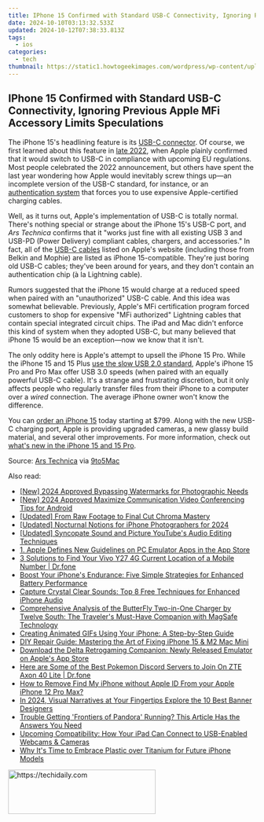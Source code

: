 ```yaml
---
title: IPhone 15 Confirmed with Standard USB-C Connectivity, Ignoring Previous Apple MFi Accessory Limits Speculations
date: 2024-10-10T03:13:32.533Z
updated: 2024-10-12T07:38:33.813Z
tags:
  - ios
categories:
  - tech
thumbnail: https://static1.howtogeekimages.com/wordpress/wp-content/uploads/2023/09/iphone_usb_c_featured.png
---
```


## IPhone 15 Confirmed with Standard USB-C Connectivity, Ignoring Previous Apple MFi Accessory Limits Speculations

The iPhone 15's headlining feature is its [USB-C connector](https://fox-access.techidaily.com/2024-approved-the-science-and-magic-behind-full-circle-films/). Of course, we first learned about this feature in [late 2022](https://youtube-lab.techidaily.com/eviving-old-youtube-videos-steps-for-online-reclamation/), when Apple plainly confirmed that it would switch to USB-C in compliance with upcoming EU regulations. Most people celebrated the 2022 announcement, but others have spent the last year wondering how Apple would inevitably screw things up—an incomplete version of the USB-C standard, for instance, or an [authentication system](https://www.macrumors.com/2023/02/10/apple-planning-to-limit-iphone-15-usb-c-port/) that forces you to use expensive Apple-certified charging cables.

 Well, as it turns out, Apple's implementation of USB-C is totally normal. There's nothing special or strange about the iPhone 15's USB-C port, and _Ars Technica_ confirms that it "works just fine with all existing USB 3 and USB-PD (Power Delivery) compliant cables, chargers, and accessories." In fact, all of the [USB-C cables](https://www.apple.com/shop/accessories/all/power-cables?f=iphone15) listed on Apple's website (including those from Belkin and Mophie) are listed as iPhone 15-compatible. They're just boring old USB-C cables; they've been around for years, and they don't contain an authentication chip (à la Lightning cable).

 Rumors suggested that the iPhone 15 would charge at a reduced speed when paired with an "unauthorized" USB-C cable. And this idea was somewhat believable. Previously, Apple's MFi certification program forced customers to shop for expensive "MFi authorized" Lightning cables that contain special integrated circuit chips. The iPad and Mac didn't enforce this kind of system when they adopted USB-C, but many believed that iPhone 15 would be an exception—now we know that it isn't.

 The only oddity here is Apple's attempt to upsell the iPhone 15 Pro. While the iPhone 15 and 15 Plus [use the slow USB 2.0 standard](https://extra-resources.techidaily.com/magix-image-suite-assessment/), Apple's iPhone 15 Pro and Pro Max offer USB 3.0 speeds (when paired with an equally powerful USB-C cable). It's a strange and frustrating discretion, but it only affects people who regularly transfer files from their iPhone to a computer over a _wired_ connection. The average iPhone owner won't know the difference.

 You can [order an iPhone 15](https://www.apple.com/iphone-15/) today starting at $799\. Along with the new USB-C charging port, Apple is providing upgraded cameras, a new glassy build material, and several other improvements. For more information, check out [what's new in the iPhone 15 and 15 Pro](https://unlock-android.techidaily.com/how-to-reset-your-infinix-hot-40-pro-lock-screen-password-by-drfone-android/).

 Source: [Ars Technica](https://arstechnica.com/gadgets/2023/09/contrary-to-rumors-the-iphone-15-has-a-standard-by-the-book-usb-c-port/) via [9to5Mac](https://9to5mac.com/2023/09/15/iphone-15-usb-c-port-compatibility/)

<ins class="adsbygoogle"
     style="display:block"
     data-ad-format="autorelaxed"
     data-ad-client="ca-pub-7571918770474297"
     data-ad-slot="1223367746"></ins>

<ins class="adsbygoogle"
     style="display:block"
     data-ad-client="ca-pub-7571918770474297"
     data-ad-slot="8358498916"
     data-ad-format="auto"
     data-full-width-responsive="true"></ins>

<span class="atpl-alsoreadstyle">Also read:</span>
<div><ul>
<li><a href="https://fox-boxes.techidaily.com/new-2024-approved-bypassing-watermarks-for-photographic-needs/"><u>[New] 2024 Approved Bypassing Watermarks for Photographic Needs</u></a></li>
<li><a href="https://screen-video-capture.techidaily.com/new-2024-approved-maximize-communication-video-conferencing-tips-for-android/"><u>[New] 2024 Approved Maximize Communication Video Conferencing Tips for Android</u></a></li>
<li><a href="https://facebook-record-videos.techidaily.com/updated-from-raw-footage-to-final-cut-chroma-mastery/"><u>[Updated] From Raw Footage to Final Cut Chroma Mastery</u></a></li>
<li><a href="https://fox-http.techidaily.com/updated-nocturnal-notions-for-iphone-photographers-for-2024/"><u>[Updated] Nocturnal Notions for iPhone Photographers for 2024</u></a></li>
<li><a href="https://youtube-lab.techidaily.com/ed-syncopate-sound-and-picture-youtubes-audio-editing-techniques/"><u>[Updated] Syncopate Sound and Picture YouTube's Audio Editing Techniques</u></a></li>
<li><a href="https://os-tips.techidaily.com/1-apple-defines-new-guidelines-on-pc-emulator-apps-in-the-app-store/"><u>1. Apple Defines New Guidelines on PC Emulator Apps in the App Store</u></a></li>
<li><a href="https://android-location-track.techidaily.com/3-solutions-to-find-your-vivo-y27-4g-current-location-of-a-mobile-number-drfone-by-drfone-virtual-android/"><u>3 Solutions to Find Your Vivo Y27 4G Current Location of a Mobile Number | Dr.fone</u></a></li>
<li><a href="https://os-tips.techidaily.com/boost-your-iphones-endurance-five-simple-strategies-for-enhanced-battery-performance/"><u>Boost Your iPhone's Endurance: Five Simple Strategies for Enhanced Battery Performance</u></a></li>
<li><a href="https://os-tips.techidaily.com/capture-crystal-clear-sounds-top-8-free-techniques-for-enhanced-iphone-audio/"><u>Capture Crystal Clear Sounds: Top 8 Free Techniques for Enhanced iPhone Audio</u></a></li>
<li><a href="https://os-tips.techidaily.com/comprehensive-analysis-of-the-butterfly-two-in-one-charger-by-twelve-south-the-travelers-must-have-companion-with-magsafe-technology/"><u>Comprehensive Analysis of the ButterFly Two-in-One Charger by Twelve South: The Traveler's Must-Have Companion with MagSafe Technology</u></a></li>
<li><a href="https://os-tips.techidaily.com/creating-animated-gifs-using-your-iphone-a-step-by-step-guide/"><u>Creating Animated GIFs Using Your iPhone: A Step-by-Step Guide</u></a></li>
<li><a href="https://os-tips.techidaily.com/diy-repair-guide-mastering-the-art-of-fixing-iphone-15-and-m2-mac-mini/"><u>DIY Repair Guide: Mastering the Art of Fixing iPhone 15 & M2 Mac Mini</u></a></li>
<li><a href="https://os-tips.techidaily.com/download-the-delta-retrogaming-companion-newly-released-emulator-on-apples-app-store/"><u>Download the Delta Retrogaming Companion: Newly Released Emulator on Apple's App Store</u></a></li>
<li><a href="https://android-pokemon-go.techidaily.com/here-are-some-of-the-best-pokemon-discord-servers-to-join-on-zte-axon-40-lite-drfone-by-drfone-virtual-android/"><u>Here are Some of the Best Pokemon Discord Servers to Join On ZTE Axon 40 Lite | Dr.fone</u></a></li>
<li><a href="https://activate-lock.techidaily.com/how-to-remove-find-my-iphone-without-apple-id-from-your-apple-iphone-12-pro-max-by-drfone-ios/"><u>How to Remove Find My iPhone without Apple ID From your Apple iPhone 12 Pro Max?</u></a></li>
<li><a href="https://facebook-video-share.techidaily.com/in-2024-visual-narratives-at-your-fingertips-explore-the-10-best-banner-designers/"><u>In 2024, Visual Narratives at Your Fingertips Explore the 10 Best Banner Designers</u></a></li>
<li><a href="https://win-solutions.techidaily.com/1722992341431-trouble-getting-frontiers-of-pandora-running-this-article-has-the-answers-you-need/"><u>Trouble Getting 'Frontiers of Pandora' Running? This Article Has the Answers You Need</u></a></li>
<li><a href="https://os-tips.techidaily.com/upcoming-compatibility-how-your-ipad-can-connect-to-usb-enabled-webcams-and-cameras/"><u>Upcoming Compatibility: How Your iPad Can Connect to USB-Enabled Webcams & Cameras</u></a></li>
<li><a href="https://os-tips.techidaily.com/why-its-time-to-embrace-plastic-over-titanium-for-future-iphone-models/"><u>Why It's Time to Embrace Plastic over Titanium for Future iPhone Models</u></a></li>
</ul></div>

<!-- affiliate ads begin -->
<a href="https://aligracehair.sjv.io/c/5597632/1975816/19272" target="_top" id="1975816">
  <img src="//a.impactradius-go.com/display-ad/19272-1975816" border="0" alt="https://techidaily.com" width="300" height="90"/>
</a>
<img height="0" width="0" src="https://aligracehair.sjv.io/i/5597632/1975816/19272" style="position:absolute;visibility:hidden;" border="0" />
<!-- affiliate ads end -->

